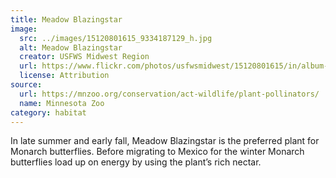 ```yaml
---
title: Meadow Blazingstar
image:
  src: ../images/15120801615_9334187129_h.jpg
  alt: Meadow Blazingstar
  creator: USFWS Midwest Region
  url: https://www.flickr.com/photos/usfwsmidwest/15120801615/in/album-72157629800905371/
  license: Attribution
source:
  url: https://mnzoo.org/conservation/act-wildlife/plant-pollinators/
  name: Minnesota Zoo
category: habitat
---
```

In late summer and early fall, Meadow Blazingstar is the preferred plant for Monarch butterflies. Before migrating to Mexico for the winter Monarch butterflies load up on energy by using the plant’s rich nectar.